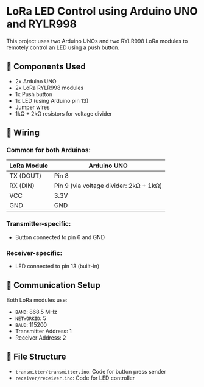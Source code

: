 # LoRa LED Control using Arduino UNO and RYLR998

This project uses two Arduino UNOs and two RYLR998 LoRa modules to remotely control an LED using a push button.

## 🧩 Components Used

- 2x Arduino UNO
- 2x LoRa RYLR998 modules
- 1x Push button
- 1x LED (using Arduino pin 13)
- Jumper wires
- 1kΩ + 2kΩ resistors for voltage divider

## 🔌 Wiring

### Common for both Arduinos:

| LoRa Module | Arduino UNO |
|-------------|--------------|
| TX (DOUT)   | Pin 8        |
| RX (DIN)    | Pin 9 (via voltage divider: 2kΩ + 1kΩ) |
| VCC         | 3.3V         |
| GND         | GND          |

### Transmitter-specific:
- Button connected to pin 6 and GND

### Receiver-specific:
- LED connected to pin 13 (built-in)

## 📡 Communication Setup

Both LoRa modules use:
- `BAND`: 868.5 MHz
- `NETWORKID`: 5
- `BAUD`: 115200
- Transmitter Address: 1
- Receiver Address: 2

## 📂 File Structure

- `transmitter/transmitter.ino`: Code for button press sender
- `receiver/receiver.ino`: Code for LED controller
